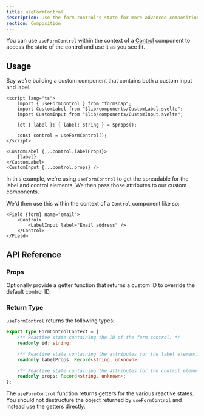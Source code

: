 ```yaml
---
title: useFormControl
description: Use the form control's state for more advanced composition.
section: Composition
---
```


<script>
	import { Callout, PropField } from '@svecodocs/kit'
</script>

You can use `useFormControl` within the context of a [Control](/docs/components/control) component to access the state of the control and use it as you see fit.

## Usage

Say we're building a custom component that contains both a custom input and label.

```svelte title="LabelInput.svelte"
<script lang="ts">
	import { useFormControl } from "formsnap";
	import CustomLabel from "$lib/components/CustomLabel.svelte";
	import CustomInput from "$lib/components/CustomInput.svelte";

	let { label }: { label: string } = $props();

	const control = useFormControl();
</script>

<CustomLabel {...control.labelProps}>
	{label}
</CustomLabel>
<CustomInput {...control.props} />
```

In this example, we're using `useFormControl` to get the spreadable for the label and control elements. We then pass those attributes to our custom components.

We'd then use this within the context of a `Control` component like so:

```svelte
<Field {form} name="email">
	<Control>
		<LabelInput label="Email address" />
	</Control>
</Field>
```

## API Reference

### Props

<PropField type="() => string | undefined | null" name="id">

Optionally provide a getter function that returns a custom ID to override the default control ID.

</PropField>

### Return Type

`useFormControl` returns the following types:

```ts
export type FormControlContext = {
	/** Reactive state containing the ID of the form control. */
	readonly id: string;

	/** Reactive state containing the attributes for the label element. */
	readonly labelProps: Record<string, unknown>;

	/** Reactive state containing the attributes for the control element. */
	readonly props: Record<string, unknown>;
};
```

<Callout type="warning">

The `useFormControl` function returns getters for the various reactive states. You should not destructure the object returned by `useFormControl` and instead use the getters directly.

</Callout>
